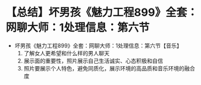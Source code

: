 # 【总结】坏男孩《魅力工程899》全套：网聊大师：1处理信息：第六节

-   坏男孩《魅力工程899》全套：网聊大师：1处理信息：第六节【音乐】
    1.  了解女人更希望和什么样的男人聊天
    2.  展示面的重要性，照片展示自己生活诚实、心态积极和自信
    3.  照片要展示个人特色，避免同质化，展示环境的高品质和音乐环境的融合度